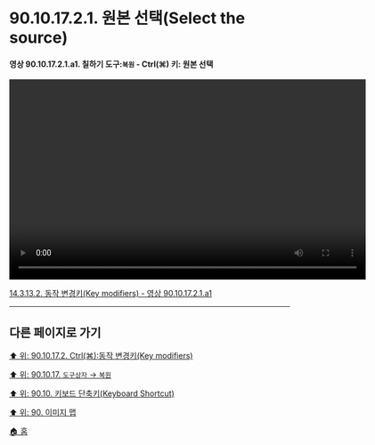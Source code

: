 # 90.10.17.2.1. 원본 선택(Select the source)

<a id="90-10-17-02-01-a1"></a>

#### 영상 90.10.17.2.1.a1. 칠하기 도구:`복원` - Ctrl(⌘) 키: 원본 선택
<video controls="controls" width="640" height="360" src="https://github.com/wonder13662/gimp/assets/15767104/f4211e73-7e99-4fdd-9694-52dd0684db9f"></video>

[14.3.13.2. 동작 변경키(Key modifiers) - 영상 90.10.17.2.1.a1](./14-03-13-02-key_modifiers.md#90-10-17-02-01-a1)

***

## 다른 페이지로 가기

[⬆️ 위: 90.10.17.2. Ctrl(⌘):동작 변경키(Key modifiers)](./90-10-17-02-00-key_modifier-ctrl.md)

[⬆️ 위: 90.10.17. `도구상자` → `복원`](./90-10-17-00-tool_box-heal.md)

[⬆️ 위: 90.10. 키보드 단축키(Keyboard Shortcut)](./90-10-00-keyboard_shortcut.md)

[⬆️ 위: 90. 이미지 맵](./90-00-image-map.md)

[🏠 홈](./00-home.md)